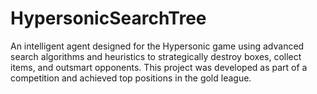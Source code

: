 # HypersonicSearchTree
An intelligent agent designed for the Hypersonic game using advanced search algorithms and heuristics to strategically destroy boxes, collect items, and outsmart opponents. This project was developed as part of a competition and achieved top positions in the gold league.
